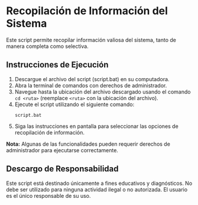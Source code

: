 # Recopilación de Información del Sistema

Este script permite recopilar información valiosa del sistema, tanto de manera completa como selectiva.

## Instrucciones de Ejecución

1. Descargue el archivo del script (script.bat) en su computadora.
2. Abra la terminal de comandos con derechos de administrador.
3. Navegue hasta la ubicación del archivo descargado usando el comando `cd <ruta>` (reemplace `<ruta>` con la ubicación del archivo).
4. Ejecute el script utilizando el siguiente comando:
    ```
    script.bat
    ```
5. Siga las instrucciones en pantalla para seleccionar las opciones de recopilación de información.

**Nota:** Algunas de las funcionalidades pueden requerir derechos de administrador para ejecutarse correctamente.

## Descargo de Responsabilidad

Este script está destinado únicamente a fines educativos y diagnósticos. No debe ser utilizado para ninguna actividad ilegal o no autorizada. El usuario es el único responsable de su uso.

